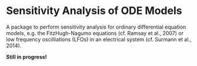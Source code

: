 Sensitivity Analysis of ODE Models
==============

A package to perform sensitivity analysis for ordinary differential equation models,
e.g. the FitzHugh-Nagumo equations (cf. Ramsay et al., 2007) or low frequency
oscilliations (LFOs) in an electrical system (cf. Surmann et al., 2014).

**Still in progress!**